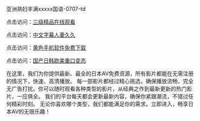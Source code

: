 
亚洲熟妇丰满xxxxx国语-0707-td


点击访问：<a href="https://bsdf-5f5.pages.dev/">三级精品在线观看</a>

点击访问：<a href="https://gda-c7m.pages.dev/">中文字幕人妻久久</a>

点击访问：<a href="https://vassv.pages.dev/">黄色手机软件免费下载</a>

点击访问：<a href="https://gfd-5xg.pages.dev/">国产日韩欧美重口变态</a>


在这里，我们为你提供最新、最全的日本AV免费资源，所有影片都能在无需注册的情况下，快速、高清播放。
每一部影片都经过精心挑选，确保播放流畅，完全无广告打扰。你可以随时观看各种类型的影片，从经典之作到最新更新的热门影片，一应俱全。
我们的平台每天都会更新最新内容，确保你紧跟潮流，不错过任何精彩时刻。
无论你喜欢哪个类型，我们都能满足你的需求。立即进入，畅享日本AV的无限乐趣！

<span style="display:none;">[Canonical link](https://github.com/nhanha20250707/nhanha07 ）</span>
